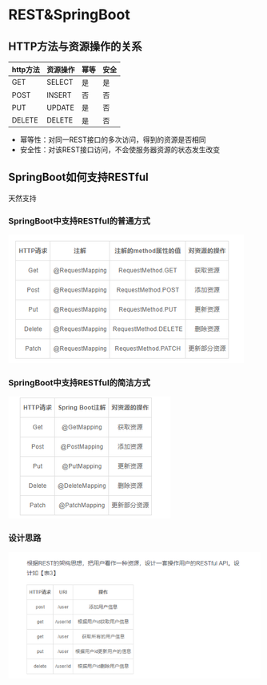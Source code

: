 # REST&SpringBoot

## HTTP方法与资源操作的关系

http方法 | 资源操作 | 幂等 | 安全
-|-|-|-
GET | SELECT | 是 | 是
POST | INSERT| 否 | 否
PUT | UPDATE | 是 | 否
DELETE | DELETE | 是 | 否

* 幂等性：对同一REST接口的多次访问，得到的资源是否相同
* 安全性：对该REST接口访问，不会使服务器资源的状态发生改变

## SpringBoot如何支持RESTful

天然支持

### SpringBoot中支持RESTful的普通方式

![image](https://raw.githubusercontent.com/ClementIV/picture/master/springbootr.png)

### SpringBoot中支持RESTful的简洁方式

![image](https://raw.githubusercontent.com/ClementIV/picture/master/spring2.png)

### 设计思路

![image](https://raw.githubusercontent.com/ClementIV/picture/master/spring3.png)

